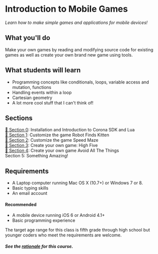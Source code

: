 # Introduction to Mobile Games

*Learn how to make simple games and applications for mobile devices!*

## What you'll do

Make your own games by reading and modifying source code for existing games as
well as create your own brand new game using tools.

## What students will learn

* Programming concepts like conditionals, loops, variable access and mutation, functions
* Handling events within a loop
* Cartesian geometry
* A lot more cool stuff that I can't think of!

## Sections

[:rocket: Section 0][0]: Installation and Introduction to Corona SDK and Lua  
[:rocket: Section 1][1]: Customize the game Robot Finds Kitten  
[:rocket: Section 2][2]: Customize the game Speed Maze  
[:rocket: Section 3][3]: Create your own game: High Five  
[:rocket: Section 4][4]: Create your own game Avoid All The Things  
Section 5: Something Amazing!

## Requirements

* A Laptop computer running Mac OS X (10.7+) or Windows 7 or 8.
* Basic typing skills
* An email account

#### Recommended

* A mobile device running iOS 6 or Android 4.1+
* Basic programming experience

The target age range for this class is fifth grade through high school but
younger coders who meet the requirements are welcome.

##### See the [rationale](RATIONALE.md) for this course.

[0]: section-00/
[1]: section-01/
[2]: section-02/
[3]: section-03/
[4]: section-04/
[5]: section-05/
